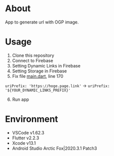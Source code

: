 # About

App to generate url with OGP image.

# Usage

1. Clone this repository
2. Connect to Firebase
3. Setting Dynamic Links in Firebase
4. Setting Storage in Firebase
5. Fix file [main.dart](lib/main.dart), line 170

`uriPrefix: 'https://hoge.page.link'` -> `uriPrefix: '${YOUR_DYNAMIC_LINKS_PREFIX}'`

6. Run app

# Environment

- VSCode v1.62.3
- Flutter v2.2.3
- Xcode v13.1
- Android Studio Arctic Fox|2020.3.1 Patch3
